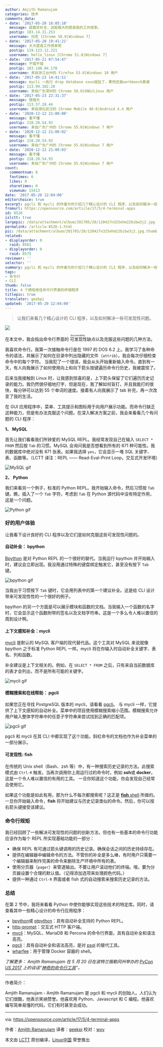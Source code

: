 ```yaml
---
author: Amjith Ramanujam
categories: 技术
comments_data:
- date: '2017-05-20 16:05:10'
  message: 超喜欢补全，这能极大的提高我的工作效率。
  postip: 183.14.31.253
  username: 何亮 [Chrome 58.0|Windows 7]
- date: '2017-05-20 19:41:21'
  message: 大大提高工作效率呢
  postip: 119.123.12.221
  username: hello_linux [Chrome 51.0|Windows 7]
- date: '2017-05-21 07:54:47'
  message: 不错不错
  postip: 183.148.84.178
  username: 来自浙江台州的 Firefox 53.0|Windows 10 用户
- date: '2017-05-23 14:41:51'
  message: mycli 一执行 drop database xxxx就挂了，果然还是workbench靠谱
  postip: 113.99.102.28
  username: 来自广东深圳的 Chrome 58.0|GNU/Linux 用户
- date: '2017-05-23 22:31:37'
  message: 很强大
  postip: 113.57.28.44
  username: 来自湖北武汉的 Chrome Mobile 40.0|Android 4.4 用户
- date: '2020-12-12 21:00:00'
  message: 看不懂
  postip: 218.20.54.93
  username: 来自广东广州的 Chrome 55.0|Windows 7 用户
- date: '2020-12-12 21:00:02'
  message: 看不懂
  postip: 218.20.54.93
  username: 来自广东广州的 Chrome 55.0|Windows 7 用户
- date: '2020-12-12 21:00:03'
  message: 看不懂
  postip: 218.20.54.93
  username: 来自广东广州的 Chrome 55.0|Windows 7 用户
count:
  commentnum: 8
  favtimes: 6
  likes: 0
  sharetimes: 0
  viewnum: 15413
date: '2017-05-20 12:04:00'
editorchoice: true
excerpt: pgcli 和 mycli 的作者为你介绍几个精心设计的 CLI 程序，以及如何解决一些可发现性问题。
fromurl: https://opensource.com/article/17/5/4-terminal-apps
id: 8526
islctt: true
largepic: /data/attachment/album/201705/20/120427n325ehm22bibw3j2.jpg
permalink: /article-8526-1.html
pic: /data/attachment/album/201705/20/120427n325ehm22bibw3j2.jpg.thumb.jpg
related:
- displayorder: 0
  raid: 8561
- displayorder: 0
  raid: 8575
reviewer: ''
selector: ''
summary: pgcli 和 mycli 的作者为你介绍几个精心设计的 CLI 程序，以及如何解决一些可发现性问题。
tags:
- 命令行
- CLI
thumb: false
title: 4 个拥有绝佳命令行界面的终端程序
titlepic: true
translator: geekpi
updated: '2017-05-20 12:04:00'
---
```



> 
> 让我们来看几个精心设计的 CLI 程序，以及如何解决一些可发现性问题。
> 
> 
> 


![](/data/attachment/album/201705/20/120427n325ehm22bibw3j2.jpg)


在本文中，我会指出命令行界面的<ruby> 可发现性 <rt>  discoverability </rt></ruby>缺点以及克服这些问题的几种方法。


我喜欢命令行。我第一次接触命令行是在 1997 的 DOS 6.2 上。我学习了各种命令的语法，并展示了如何在目录中列出隐藏的文件（`attrib`）。我会每次仔细检查命令中的每个字符。 当我犯了一个错误，我会从头开始重新输入命令。直到有一天，有人向我展示了如何使用向上和向下箭头按键遍历命令行历史，我被震惊了。


后来当我接触到 Linux 时，让我感到惊喜的是，上下箭头保留了它们遍历历史记录的能力。我仍然很仔细地打字，但是现在，我了解如何盲打，并且我能打的很快，每分钟可以达到 55 个单词的速度。接着有人向我展示了 tab 补完，再一次改变了我的生活。


在 GUI 应用程序中，菜单、工具提示和图标用于向用户展示功能。而命令行缺乏这种能力，但是有办法克服这个问题。在深入解决方案之前，我会来看看几个有问题的 CLI 程序：


**1、 MySQL**


首先让我们看看我们所钟爱的 MySQL REPL。我经常发现自己在输入 `SELECT * FROM` 然后按 `Tab` 的习惯。MySQL 会询问我是否想看到所有的 871 种可能性。我的数据库中绝对没有 871 张表。如果我选择 `yes`，它会显示一堆 SQL 关键字、表、函数等。（LCTT 译注：REPL —— Read-Eval-Print Loop，交互式开发环境）


![MySQL gif](/data/attachment/album/201705/20/120430kzu0iv7x0fb11bwu.gif)


**2、 Python**


我们来看另一个例子，标准的 Python REPL。我开始输入命令，然后习惯按 `Tab` 键。瞧，插入了一个 `Tab` 字符，考虑到 `Tab` 在 Python 源代码中没有特定作用，这是一个问题。


![Python gif](/data/attachment/album/201705/20/120431ri5mxao1gz5ijg0a.gif "Python gif")


### 好的用户体验


让我看下设计良好的 CLI 程序以及它们是如何克服这些可发现性问题的。


#### 自动补全： bpython


[Bpython](https://bpython-interpreter.org/) 是对 Python REPL 的一个很好的替代。当我运行 bpython 并开始输入时，建议会立即出现。我没用通过特殊的键盘绑定触发它，甚至没有按下 `Tab` 键。


![bpython gif](/data/attachment/album/201705/20/120432prrm4dr1vodyofvs.gif "bpython gif")


当我出于习惯按下 `Tab` 键时，它会用列表中的第一个建议补全。这是给 CLI 设计带来可发现性性的一个很好的例子。


bpython 的另一个方面是可以展示模块和函数的文档。当我输入一个函数的名字时，它会显示这个函数附带的签名以及文档字符串。这是一个多么令人难以置信的周到设计啊。


#### 上下文感知补全：mycli


[mycli](http://mycli.net/) 是默认的 MySQL 客户端的现代替代品。这个工具对 MySQL 来说就像 bpython 之于标准 Python REPL 一样。mycli 将在你输入时自动补全关键字、表名、列和函数。


补全建议是上下文相关的。例如，在 `SELECT * FROM` 之后，只有来自当前数据库的表才会列出，而不是所有可能的关键字。


![mycli gif](/data/attachment/album/201705/20/120433y0mqoq5xb4mfff0q.gif "mycli gif")


#### 模糊搜索和在线帮助： pgcli


如果您正在寻找 PostgreSQL 版本的 mycli，请看看 [pgcli](http://pgcli.com/)。 与 mycli 一样，它提供了上下文感知的自动补全。菜单中的项目使用模糊搜索缩小范围。模糊搜索允许用户输入整体字符串中的任意子字符串来尝试找到正确的匹配项。


![pgcli gif](/data/attachment/album/201705/20/120436qwvx5i04uhhi0aut.gif "pgcli gif")


pgcli 和 mycli 在其 CLI 中都实现了这个功能。斜杠命令的文档也作为补全菜单的一部分展示。


#### 可发现性: fish


在传统的 Unix shell（Bash、zsh 等）中，有一种搜索历史记录的方法。此搜索模式由 `Ctrl-R` 触发。当再次调用你上周运行过的命令时，例如 **ssh**或 **docker**，这是一个令人难以置信的有用的工具。 一旦你知道这个功能，你会发现自己经常会使用它。


如果这个功能是如此有用，那为什么不每次都搜索呢？这正是 [**fish** shell](https://fishshell.com/) 所做的。一旦你开始输入命令，**fish** 将开始建议与历史记录类似的命令。然后，你可以按右箭头键接受该建议。


### 命令行规矩


我已经回顾了一些解决可发现性的问题的创新方法，但也有一些基本的命令行功能应该作为每个 REPL 所实现基础功能的一部分：


* 确保 REPL 有可通过箭头键调用的历史记录。确保会话之间的历史持续存在。
* 提供在编辑器中编辑命令的方法。不管你的补全是多么棒，有时用户只需要一个编辑器来制作完美的命令来删除生产环境中所有的表。
* 使用分页器（`pager`）来管道输出。不要让用户滚动他们的终端。哦，要为分页器设置个合理的默认值。（记得添加选项来处理颜色代码。）
* 提供一种通过 `Ctrl-R` 界面或者 fish 式的自动搜索来搜索历史记录的方法。


### 总结


在第 2 节中，我将来看看 Python 中使你能够实现这些技术的特定库。同时，请查看其中一些精心设计的命令行应用程序：


* [bpython](http://bpython-interpreter.org/)或 [ptpython](http://github.com/jonathanslenders/ptpython/)：具有自动补全支持的 Python REPL。
* [http-prompt](https://github.com/eliangcs/http-prompt)：交互式 HTTP 客户端。
* [mycli](http://mycli.net/)：MySQL、MariaDB 和 Percona 的命令行界面，具有自动补全和语法高亮。
* [pgcli](http://pgcli.com/)：具有自动补全和语法高亮，是对 [psql](https://www.postgresql.org/docs/9.2/static/app-psql.html) 的替代工具。
* [wharfee](http://wharfee.com/)：用于管理 Docker 容器的 shell。


*了解更多： Amjith Ramanujam 在 5 月 20 日在波特兰俄勒冈州举办的 [PyCon US 2017](https://us.pycon.org/2017/) 上的谈话“[神奇的命令行工具](https://us.pycon.org/2017/schedule/presentation/518/)”。*




---


作者简介：


Amjith Ramanujam - Amjith Ramanujam 是 pgcli 和 mycli 的创始人。人们认为它们很酷，他表示笑纳赞誉。他喜欢用 Python、Javascript 和 C 编程。他喜欢编写简单易懂的代码，它们有时甚至会成功。




---


via: <https://opensource.com/article/17/5/4-terminal-apps>


作者：[Amjith Ramanujam](https://opensource.com/users/amjith) 译者：[geekpi](https://github.com/geekpi) 校对：[wxy](https://github.com/wxy)


本文由 [LCTT](https://github.com/LCTT/TranslateProject) 原创编译，[Linux中国](https://linux.cn/) 荣誉推出